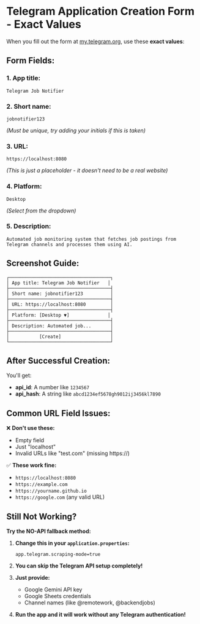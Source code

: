 # Telegram Application Creation Form - Exact Values

When you fill out the form at [my.telegram.org](https://my.telegram.org), use these **exact values**:

## Form Fields:

### 1. App title:
```
Telegram Job Notifier
```

### 2. Short name:
```
jobnotifier123
```
*(Must be unique, try adding your initials if this is taken)*

### 3. URL:
```
https://localhost:8080
```
*(This is just a placeholder - it doesn't need to be a real website)*

### 4. Platform:
```
Desktop
```
*(Select from the dropdown)*

### 5. Description:
```
Automated job monitoring system that fetches job postings from Telegram channels and processes them using AI.
```

## Screenshot Guide:
```
┌─────────────────────────────────────┐
│ App title: Telegram Job Notifier   │
├─────────────────────────────────────┤
│ Short name: jobnotifier123          │
├─────────────────────────────────────┤
│ URL: https://localhost:8080         │
├─────────────────────────────────────┤
│ Platform: [Desktop ▼]              │
├─────────────────────────────────────┤
│ Description: Automated job...       │
├─────────────────────────────────────┤
│           [Create]                  │
└─────────────────────────────────────┘
```

## After Successful Creation:

You'll get:
- **api_id**: A number like `1234567`
- **api_hash**: A string like `abcd1234ef5678gh9012ij3456kl7890`

## Common URL Field Issues:

❌ **Don't use these:**
- Empty field
- Just "localhost" 
- Invalid URLs like "test.com" (missing https://)

✅ **These work fine:**
- `https://localhost:8080`
- `https://example.com`  
- `https://yourname.github.io`
- `https://google.com` (any valid URL)

## Still Not Working?

**Try the NO-API fallback method:**

1. **Change this in your `application.properties`:**
   ```properties
   app.telegram.scraping-mode=true
   ```

2. **You can skip the Telegram API setup completely!**

3. **Just provide:**
   - Google Gemini API key
   - Google Sheets credentials
   - Channel names (like @remotework, @backendjobs)

4. **Run the app and it will work without any Telegram authentication!**
